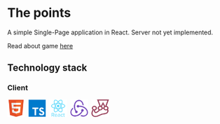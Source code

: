 # The points

A simple Single-Page application in React.
Server not yet implemented.

Read about game [here](./client/ABOUT.md)

## Technology stack

### Client
<div>
    <a href="https://wikipedia.org/wiki/HTML5" target="_blank"
        ><img
        src="https://github.com/devicons/devicon/blob/master/icons/html5/html5-original.svg"
        title="HTML5"
        alt="HTML"
        width="40"
        height="40"
    /></a
    >&nbsp;
    <a href="https://www.typescriptlang.org" target="_blank"
        ><img
        src="https://github.com/devicons/devicon/blob/master/icons/typescript/typescript-original.svg"
        title="Typescript"
        alt="Typescript"
        width="40"
        height="40"
    /></a
    >&nbsp;
    <a href="https://reactjs.org" target="_blank"
        ><img
        src="https://github.com/devicons/devicon/blob/master/icons/react/react-original-wordmark.svg"
        title="React"
        alt="React"
        width="40"
        height="40"
    /></a
    >&nbsp;
    <a href="https://redux.js.org" target="_blank"
    ><img
        src="https://github.com/devicons/devicon/blob/master/icons/redux/redux-original.svg"
        title="Redux"
        alt="Redux"
        width="40"
        height="40"
    /></a>&nbsp;
    <a href="https://jestjs.io" target="_blank"
    ><img
        src="https://github.com/devicons/devicon/blob/master/icons/jest/jest-plain.svg"
        title="Jest"
        alt="Jest"
        width="40"
        height="40"
/></a>&nbsp;
</div>
